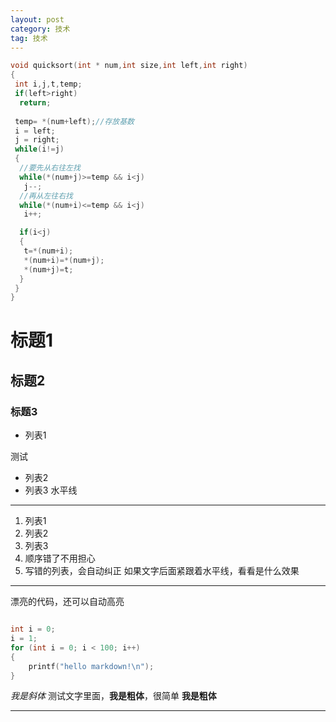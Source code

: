 ```yaml
---
layout: post
category: 技术
tag: 技术
---
```


```c
void quicksort(int * num,int size,int left,int right)
{
 int i,j,t,temp;
 if(left>right)
  return;
 
 temp= *(num+left);//存放基数
 i = left;
 j = right;
 while(i!=j)
 {
  //要先从右往左找
  while(*(num+j)>=temp && i<j)
   j--;
  //再从左往右找
  while(*(num+i)<=temp && i<j)
   i++;

  if(i<j)
  {
   t=*(num+i);
   *(num+i)=*(num+j);
   *(num+j)=t;
  }
 }
}
```

# 标题1

## 标题2

### 标题3

- 列表1

测试
- 列表2
- 列表3
水平线

----------------------------

1. 列表1
2. 列表2
3. 列表3
5. 顺序错了不用担心
3. 写错的列表，会自动纠正
如果文字后面紧跟着水平线，看看是什么效果

---------------------

漂亮的代码，还可以自动高亮

```cpp

int i = 0;
i = 1;
for (int i = 0; i < 100; i++)
{
    printf("hello markdown!\n");
}

```

*我是斜体*
测试文字里面，**我是粗体**，很简单
__我是粗体__

------------------------------------------------------------------------------------
